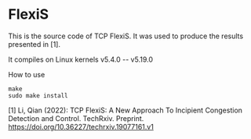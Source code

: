 # FlexiS

This is the source code of TCP FlexiS. It was used to produce the results presented in [1].

It compiles on Linux kernels v5.4.0 -- v5.19.0

How to use

    make
    sudo make install

[1] Li, Qian (2022): TCP FlexiS: A New Approach To Incipient Congestion Detection and Control. TechRxiv.
Preprint. https://doi.org/10.36227/techrxiv.19077161.v1

